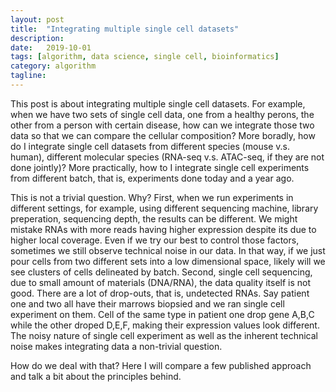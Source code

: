 ```yaml
---
layout: post
title:  "Integrating multiple single cell datasets"
description:
date:   2019-10-01
tags: [algorithm, data science, single cell, bioinformatics]
category: algorithm
tagline: 
---
```


This post is about integrating multiple single cell datasets. For example, when we have two sets of single cell data, one from a healthy perons, the other from a person with certain disease, how can we integrate those two data so that we can compare the cellular composition? More boradly, how do I integrate single cell datasets from different species (mouse v.s. human), different molecular species (RNA-seq v.s. ATAC-seq, if they are not done jointly)? More practically, how to I integrate single cell experiments from different batch, that is, experiments done today and a year ago.

This is not a trivial question. Why? First, when we run experiments in different settings, for example, using different sequencing machine, library preperation, sequencing depth, the results can be different. We might mistake RNAs with more reads having higher expression despite its due to higher local coverage. Even if we try our best to control those factors, sometimes we still observe technical noise in our data. In that way, if we just pour cells from two different sets into a low dimensional space, likely will we see clusters of cells delineated by batch. Second, single cell sequencing, due to small amount of materials (DNA/RNA), the data quality itself is not good. There are a lot of drop-outs, that is, undetected RNAs. Say patient one and two all have their marrows biopsied and we ran single cell experiment on them. Cell of the same type in patient one drop gene A,B,C while the other droped D,E,F, making their expression values look different. The noisy nature of single cell experiment as well as the inherent technical noise makes integrating data a non-trivial question.

How do we deal with that? Here I will compare a few published approach and talk a bit about the principles behind.